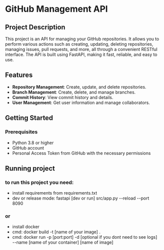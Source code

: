 # GitHub Management API

## Project Description
This project is an API for managing your GitHub repositories. It allows you to perform various actions such as creating, updating, deleting repositories, managing issues, pull requests, and more, all through a convenient RESTful interface. The API is built using FastAPI, making it fast, reliable, and easy to use. 

## Features
- **Repository Management**: Create, update, and delete repositories.
- **Branch Management**: Create, delete, and manage branches. 
- **Commit History**: View commit history and details.
- **User Management**: Get user information and manage collaborators.

## Getting Started

### Prerequisites
- Python 3.8 or higher
- GitHub account
- Personal Access Token from GitHub with the necessary permissions

## Running project

### to run this project you need:
 - install requirements from requirements.txt
 - dev or release mode: fastapi [dev or run] src/app.py --reload --port 8090
### or
- install docker
- cmd: docker build -t [name of your image] .
- cmd: docker run -p [port:port] -d [optional if you dont need to see logs] --name [name of your container] [name of image]
